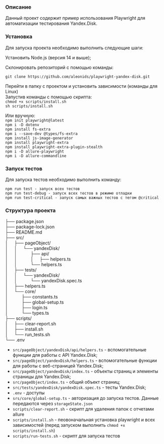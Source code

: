 ### Описание

Данный проект содержит пример использования Playwright для автоматизации тестирования Yandex.Disk.

### Установка

Для запуска проекта необходимо выполнить следующие шаги: <br/>

Установить Node.js (версия 14 и выше); <br/>

Склонировать репозиторий с помощью команды: <br/>

`git clone https://github.com/aleonids/playwright-yandex-disk.git`

Перейти в папку с проектом и установить зависимости (команды для Linux) <br/>
Запустив команды c помощью скрипта: <br/>
`chmod +x scripts/install.sh` <br/>
`sh scripts/install.sh` <br/>

Или вручную: <br/>
`npm init playwright@latest` <br/>
`npm i -D dotenv` <br/>
`npm install fs-extra` <br/>
`npm i --save-dev @types/fs-extra` <br/>
`npm install js-image-generator` <br/>
`npm install playwright-extra` <br/>
`npm install playwright-extra-plugin-stealth` <br/>
`npm i -D allure-playwright` <br/>
`npm i -D allure-commandline` <br/>

### Запуск тестов

Для запуска тестов необходимо выполнить команду: <br/>

`npm run test - запуск всех тестов` <br/>
`npm run test-debug - запуск всех тестов в режиме отладки` <br/>
`npm run test-critical - запуск самых важных тестов с тегом @critical` <br/>

### Структура проекта

├── package.json <br/>
├── package-lock.json <br/>
├── README.md <br/>
├── src/ <br/>
│&nbsp;&nbsp;&nbsp;&nbsp;&nbsp;├── pageObject/ <br/>
│&nbsp;&nbsp;&nbsp;&nbsp;&nbsp;│&nbsp;&nbsp;&nbsp;&nbsp;&nbsp;└── yandexDisk/ <br/>
│&nbsp;&nbsp;&nbsp;&nbsp;&nbsp;│&nbsp;&nbsp;&nbsp;&nbsp;&nbsp;&nbsp;&nbsp;&nbsp;&nbsp;&nbsp;&nbsp;├── api/ <br/>
│&nbsp;&nbsp;&nbsp;&nbsp;&nbsp;│&nbsp;&nbsp;&nbsp;&nbsp;&nbsp;&nbsp;&nbsp;&nbsp;&nbsp;&nbsp;&nbsp;│&nbsp;&nbsp;&nbsp;&nbsp;&nbsp;├── helpers.ts <br/>
│&nbsp;&nbsp;&nbsp;&nbsp;&nbsp;│&nbsp;&nbsp;&nbsp;&nbsp;&nbsp;&nbsp;&nbsp;&nbsp;&nbsp;&nbsp;&nbsp;└── helpers.ts <br/>
│&nbsp;&nbsp;&nbsp;&nbsp;&nbsp;├── tests/ <br/>
│&nbsp;&nbsp;&nbsp;&nbsp;&nbsp;│&nbsp;&nbsp;&nbsp;&nbsp;&nbsp;└── yandexDisk/ <br/>
│&nbsp;&nbsp;&nbsp;&nbsp;&nbsp;│&nbsp;&nbsp;&nbsp;&nbsp;&nbsp;&nbsp;&nbsp;&nbsp;&nbsp;&nbsp; └── yandexDisk.spec.ts <br/>
│&nbsp;&nbsp;&nbsp;&nbsp;&nbsp;├── helpers.ts <br/>
│&nbsp;&nbsp;&nbsp;&nbsp;&nbsp;└── core/ <br/>
│&nbsp;&nbsp;&nbsp;&nbsp;&nbsp;&nbsp;&nbsp;&nbsp;&nbsp;&nbsp;&nbsp;├── constants.ts <br/>
│&nbsp;&nbsp;&nbsp;&nbsp;&nbsp;&nbsp;&nbsp;&nbsp;&nbsp;&nbsp;&nbsp;├── global-setup.ts <br/>
│&nbsp;&nbsp;&nbsp;&nbsp;&nbsp;&nbsp;&nbsp;&nbsp;&nbsp;&nbsp;&nbsp;├── login.ts <br/>
│&nbsp;&nbsp;&nbsp;&nbsp;&nbsp;&nbsp;&nbsp;&nbsp;&nbsp;&nbsp;&nbsp;└── types.ts <br/>
├── scripts/ <br/>
│&nbsp;&nbsp;&nbsp;&nbsp;&nbsp;├── clear-report.sh <br/>
│&nbsp;&nbsp;&nbsp;&nbsp;&nbsp;├── install.sh <br/>
│&nbsp;&nbsp;&nbsp;&nbsp;&nbsp;└── run_tests.sh <br/>
└── .env <br/>

- `src/pageObject/yandexDisk/api/helpers.ts` - вспомогательные функции для работы с API Yandex.Disk; <br/>
- `src/pageObject/yandexDisk/helpers.ts` - вспомогательные функции для работы с веб-страницей Yandex.Disk; <br/>
- `src/pageObject/yandexDisk/index.ts` - объекты страниц и элементы страницы для Yandex.Disk; <br/>
- `src/pageObject/index.ts` - общий объект страниц; <br/>
- `src/tests/yandexDisk/yandexDisk.spec.ts` - тесты Yandex.Disk; <br/>
- `.env` - доступы <br/>
- `srs/core/global-setup.ts` - авторизация до запуска тестов. Данные передаются через `storageState.json` <br/>
- `scripts/clear-report.sh` - скрипт для удаления папок с отчетами allure <br/>
- `scripts/install.sh` - пеовоначальная установка playwright и всех зависимостей (перед запуском выполнить `chmod +x scripts/install.sh`) <br/>
- `scripts/run-tests.sh` - скрипт для запуска тестов <br/>
